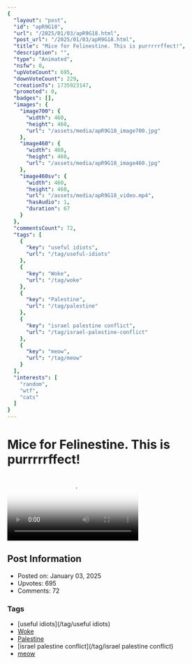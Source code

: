 ```yaml
---
{
  "layout": "post",
  "id": "apR9G18",
  "url": "/2025/01/03/apR9G18.html",
  "post_url": "/2025/01/03/apR9G18.html",
  "title": "Mice for Felinestine. This is purrrrrffect!",
  "description": "",
  "type": "Animated",
  "nsfw": 0,
  "upVoteCount": 695,
  "downVoteCount": 229,
  "creationTs": 1735923147,
  "promoted": 0,
  "badges": [],
  "images": {
    "image700": {
      "width": 460,
      "height": 460,
      "url": "/assets/media/apR9G18_image700.jpg"
    },
    "image460": {
      "width": 460,
      "height": 460,
      "url": "/assets/media/apR9G18_image460.jpg"
    },
    "image460sv": {
      "width": 460,
      "height": 460,
      "url": "/assets/media/apR9G18_video.mp4",
      "hasAudio": 1,
      "duration": 67
    }
  },
  "commentsCount": 72,
  "tags": [
    {
      "key": "useful idiots",
      "url": "/tag/useful-idiots"
    },
    {
      "key": "Woke",
      "url": "/tag/woke"
    },
    {
      "key": "Palestine",
      "url": "/tag/palestine"
    },
    {
      "key": "israel palestine conflict",
      "url": "/tag/israel-palestine-conflict"
    },
    {
      "key": "meow",
      "url": "/tag/meow"
    }
  ],
  "interests": [
    "random",
    "wtf",
    "cats"
  ]
}
---
```


# Mice for Felinestine. This is purrrrrffect!

<video controls playsinline loop poster="/assets/media/apR9G18_image460.jpg">
  <source src="/assets/media/apR9G18_video.mp4" type="video/mp4">
  Your browser does not support the video tag.
</video>

## Post Information

- Posted on: January 03, 2025
- Upvotes: 695
- Comments: 72

### Tags

- [useful idiots](/tag/useful idiots)
- [Woke](/tag/Woke)
- [Palestine](/tag/Palestine)
- [israel palestine conflict](/tag/israel palestine conflict)
- [meow](/tag/meow)
